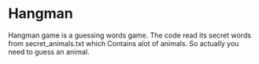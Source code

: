 # Hangman
Hangman game is a guessing words game. 
The code read its secret words from secret_animals.txt which
Contains alot of animals.
So actually you need to guess an animal.
